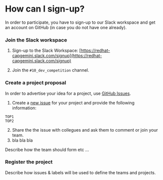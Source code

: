 # How can I sign-up?

In order to participate, you have to sign-up to our Slack workspace and get an account on GitHub (in case you do not have one already).

### Join the Slack workspace

1. Sign-up to the Slack Workspace: [https://redhat-capgemini.slack.com/signup](https://redhat-capgemini.slack.com/signup)

2. Join the `#10_dev_competition` channel.

### Create a project proposal

In order to advertise your idea for a project, use [GitHub Issues](https://github.com/redhatgsiexchange/dev_competition/issues).

1. Create a [new issue](https://github.com/redhatgsiexchange/dev_competition/issues/new) for your project and provide the following information:

```
TOP1
TOP2
```

2. Share the the issue with collegues and ask them to comment or join your team.
3. bla bla bla

<TBD> Describe how the team should form etc ...

### Register the project

<TBD> Describe how issues & labels will be used to define the teams and projects.

